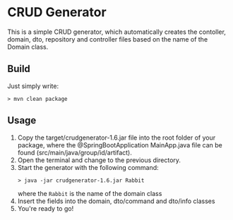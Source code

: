 # CRUD Generator

This is a simple CRUD generator, which automatically creates the
contoller, domain, dto, repository and controller files based
on the name of the Domain class.

## Build
Just simply write:
```
> mvn clean package
```

## Usage
1. Copy the target/crudgenerator-1.6.jar file into the root folder
   of your package, where the @SpringBootApplication MainApp.java 
   file can be found (src/main/java/group/id/artifact).
2. Open the terminal and change to the previous directory.   
3. Start the generator with the following command:
   ```
   > java -jar crudgenerator-1.6.jar Rabbit
   ```
   where the `Rabbit` is the name of the domain class
4. Insert the fields into the domain, dto/command and dto/info classes
5. You're ready to go!   
